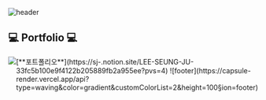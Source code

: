 ![header](https://capsule-render.vercel.app/api?type=waving&color=gradient&customColorList=2&height=250&section=header&text=Hello!👋%20I',m%20SeungJu&animation=scaleIn&fontSize=70&fontAlignY=38&desc=Thank%20you%20for%20visiting%20my%20GitHub!😁&descAlignY=57&descAlign=62)
## 💻 Portfolio 💻
<div style="display:flex; flex-direction:row;">
    <a href="[https://www.notion.so/homputer/Notion-3a51e19fa20a4c08a3c1d281a7a2c741](https://sj-.notion.site/LEE-SEUNG-JU-33fc5b100e9f4122b205889fb2a955ee?pvs=4)">
        <img src="https://img.shields.io/badge/Notion-9999FF?style=for-the-badge&logo=Notion&logoColor=white"> 
    </a>
[**포트폴리오**](https://sj-.notion.site/LEE-SEUNG-JU-33fc5b100e9f4122b205889fb2a955ee?pvs=4)
![footer](https://capsule-render.vercel.app/api?type=waving&color=gradient&customColorList=2&height=100&section=footer)
